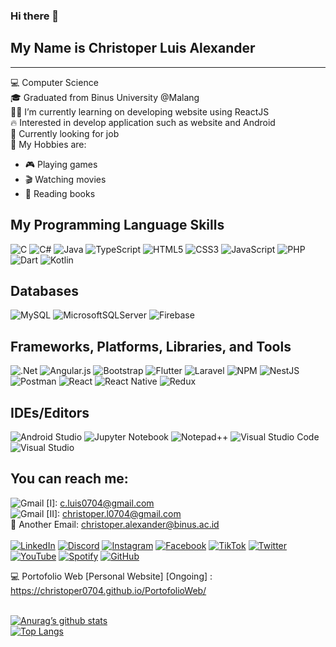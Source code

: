 ### Hi there 👋

## My Name is Christoper Luis Alexander
<hr />

💻 Computer Science <br />
🎓 Graduated from Binus University @Malang <br />
👩‍💻 I’m currently learning on developing website using ReactJS <br />
🔥 Interested in develop application such as website and Android <br />
💼 Currently looking for job <br />
🏓 My Hobbies are:
- 🎮 Playing games
- 🎬 Watching movies
- 📖 Reading books

## My Programming Language Skills
![C](https://img.shields.io/badge/c-%2300599C.svg?style=for-the-badge&logo=c&logoColor=white) ![C#](https://img.shields.io/badge/c%23-%23239120.svg?style=for-the-badge&logo=c-sharp&logoColor=white) ![Java](https://img.shields.io/badge/java-%23ED8B00.svg?style=for-the-badge&logo=openjdk&logoColor=white) ![TypeScript](https://img.shields.io/badge/typescript-%23007ACC.svg?style=for-the-badge&logo=typescript&logoColor=white) ![HTML5](https://img.shields.io/badge/html5-%23E34F26.svg?style=for-the-badge&logo=html5&logoColor=white) ![CSS3](https://img.shields.io/badge/css3-%231572B6.svg?style=for-the-badge&logo=css3&logoColor=white) ![JavaScript](https://img.shields.io/badge/javascript-%23323330.svg?style=for-the-badge&logo=javascript&logoColor=%23F7DF1E) ![PHP](https://img.shields.io/badge/php-%23777BB4.svg?style=for-the-badge&logo=php&logoColor=white) ![Dart](https://img.shields.io/badge/dart-%230175C2.svg?style=for-the-badge&logo=dart&logoColor=white) ![Kotlin](https://img.shields.io/badge/kotlin-%237F52FF.svg?style=for-the-badge&logo=kotlin&logoColor=white)

## Databases
![MySQL](https://img.shields.io/badge/mysql-%2300f.svg?style=for-the-badge&logo=mysql&logoColor=white) ![MicrosoftSQLServer](https://img.shields.io/badge/Microsoft%20SQL%20Server-CC2927?style=for-the-badge&logo=microsoft%20sql%20server&logoColor=white) ![Firebase](https://img.shields.io/badge/Firebase-039BE5?style=for-the-badge&logo=Firebase&logoColor=white)

## Frameworks, Platforms, Libraries, and Tools
![.Net](https://img.shields.io/badge/.NET-5C2D91?style=for-the-badge&logo=.net&logoColor=white) ![Angular.js](https://img.shields.io/badge/angular.js-%23E23237.svg?style=for-the-badge&logo=angularjs&logoColor=white) ![Bootstrap](https://img.shields.io/badge/bootstrap-%23563D7C.svg?style=for-the-badge&logo=bootstrap&logoColor=white) ![Flutter](https://img.shields.io/badge/Flutter-%2302569B.svg?style=for-the-badge&logo=Flutter&logoColor=white) ![Laravel](https://img.shields.io/badge/laravel-%23FF2D20.svg?style=for-the-badge&logo=laravel&logoColor=white) ![NPM](https://img.shields.io/badge/NPM-%23CB3837.svg?style=for-the-badge&logo=npm&logoColor=white) ![NestJS](https://img.shields.io/badge/nestjs-%23E0234E.svg?style=for-the-badge&logo=nestjs&logoColor=white) ![Postman](https://img.shields.io/badge/Postman-FF6C37?style=for-the-badge&logo=postman&logoColor=white) ![React](https://img.shields.io/badge/react-%2320232a.svg?style=for-the-badge&logo=react&logoColor=%2361DAFB) ![React Native](https://img.shields.io/badge/react_native-%2320232a.svg?style=for-the-badge&logo=react&logoColor=%2361DAFB) ![Redux](https://img.shields.io/badge/redux-%23593d88.svg?style=for-the-badge&logo=redux&logoColor=white)

## IDEs/Editors
![Android Studio](https://img.shields.io/badge/Android%20Studio-3DDC84.svg?style=for-the-badge&logo=android-studio&logoColor=white) ![Jupyter Notebook](https://img.shields.io/badge/jupyter-%23FA0F00.svg?style=for-the-badge&logo=jupyter&logoColor=white) ![Notepad++](https://img.shields.io/badge/Notepad++-90E59A.svg?style=for-the-badge&logo=notepad%2b%2b&logoColor=black) ![Visual Studio Code](https://img.shields.io/badge/Visual%20Studio%20Code-0078d7.svg?style=for-the-badge&logo=visual-studio-code&logoColor=white) ![Visual Studio](https://img.shields.io/badge/Visual%20Studio-5C2D91.svg?style=for-the-badge&logo=visual-studio&logoColor=white)

## You can reach me:
![Gmail](https://img.shields.io/badge/Gmail-D14836?style=for-the-badge&logo=gmail&logoColor=white) [I]: c.luis0704@gmail.com <br />
![Gmail](https://img.shields.io/badge/Gmail-D14836?style=for-the-badge&logo=gmail&logoColor=white) [II]: christoper.l0704@gmail.com <br />
📧 Another Email: christoper.alexander@binus.ac.id <br /><br />
<a href="https://www.linkedin.com/in/christoperluis">![LinkedIn](https://img.shields.io/badge/linkedin-%230077B5.svg?style=for-the-badge&logo=linkedin&logoColor=white)</a>
<a href="https://discordapp.com/users/692371678579261440">![Discord](https://img.shields.io/badge/Discord-%235865F2.svg?style=for-the-badge&logo=discord&logoColor=white)</a>
<a href="https://www.instagram.com/c.luis0704">![Instagram](https://img.shields.io/badge/Instagram-%23E4405F.svg?style=for-the-badge&logo=Instagram&logoColor=white)</a>
<a href="https://facebook.com/c.luis0704">![Facebook](https://img.shields.io/badge/Facebook-%231877F2.svg?style=for-the-badge&logo=Facebook&logoColor=white)</a>
<a href="https://www.tiktok.com/@c.luis0704/">![TikTok](https://img.shields.io/badge/TikTok-%23000000.svg?style=for-the-badge&logo=TikTok&logoColor=white)</a>
<a href="https://twitter.com/ChristoperLuis1">![Twitter](https://img.shields.io/badge/Twitter-%231DA1F2.svg?style=for-the-badge&logo=Twitter&logoColor=white)</a>
<a href="https://www.youtube.com/@christoperluis9118">![YouTube](https://img.shields.io/badge/YouTube-%23FF0000.svg?style=for-the-badge&logo=YouTube&logoColor=white)</a>
<a href="https://open.spotify.com/user/21iftu5elkfnqbu7paq5jyqwy?si=e079dde3e8d24e60">![Spotify](https://img.shields.io/badge/Spotify-1ED760?style=for-the-badge&logo=spotify&logoColor=white)</a>
<a href="https://github.com/Christoper0704">![GitHub](https://img.shields.io/badge/github-%23121011.svg?style=for-the-badge&logo=github&logoColor=white)</a>

💻 Portofolio Web [Personal Website] [Ongoing] : https://christoper0704.github.io/PortofolioWeb/ <br /><br />

[![Anurag’s github stats](https://github-readme-stats.vercel.app/api?username=Christoper0704)](https://github.com/Christoper0704) <br />
[![Top Langs](https://github-readme-stats.vercel.app/api/top-langs/?username=Christoper0704&layout=compact)](https://github.com/Christoper0704)

<!--
**Christoper0704/Christoper0704** is a ✨ _special_ ✨ repository because its `README.md` (this file) appears on your GitHub profile.

Here are some ideas to get you started:

- 🔭 I’m currently working on ...
- 🌱 I’m currently learning ...
- 👯 I’m looking to collaborate on ...
- 🤔 I’m looking for help with ...
- 💬 Ask me about ...
- 📫 How to reach me: ...
- 😄 Pronouns: ...
- ⚡ Fun fact: ...
-->
